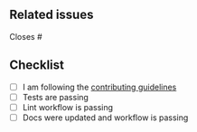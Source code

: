 <!--
Thanks for making a pull request to IntroElectromagnetism.jl.
We have added this PR template to help you help us.
Make sure to read the contributing guidelines and abide by the code of conduct.
See the comments below, fill the required fields, and check the items.
-->

## Related issues

<!-- We normally work with (i) create issue; (ii) discussion if necessary; (iii) create PR. So, at least one of the following should be true:-->

<!-- Option 1, this closes an existing issue. Fill the number below-->
Closes #

<!-- Option 2, this is a small fix that arguably won't need an issue. Uncomment below -->
<!--
There is no related issue.
-->

## Checklist

<!-- mark true if NA -->
<!-- leave PR as draft until all is checked -->
- [ ] I am following the [contributing guidelines](https://github.com/NonDairyNeutrino/IntroElectromagnetism.jl/blob/main/docs/src/90-contributing.md)
- [ ] Tests are passing
- [ ] Lint workflow is passing
- [ ] Docs were updated and workflow is passing
